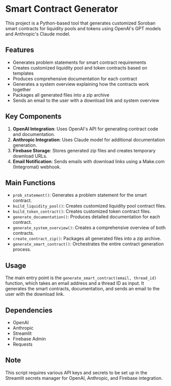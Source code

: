 # Smart Contract Generator

This project is a Python-based tool that generates customized Soroban smart contracts for liquidity pools and tokens using OpenAI's GPT models and Anthropic's Claude model.

## Features

- Generates problem statements for smart contract requirements
- Creates customized liquidity pool and token contracts based on templates
- Produces comprehensive documentation for each contract
- Generates a system overview explaining how the contracts work together
- Packages all generated files into a zip archive
- Sends an email to the user with a download link and system overview

## Key Components

1. **OpenAI Integration**: Uses OpenAI's API for generating contract code and documentation.
2. **Anthropic Integration**: Uses Claude model for additional documentation generation.
3. **Firebase Storage**: Stores generated zip files and creates temporary download URLs.
4. **Email Notification**: Sends emails with download links using a Make.com (Integromat) webhook.

## Main Functions

- `prob_statement()`: Generates a problem statement for the smart contract.
- `build_liquidity_pool()`: Creates customized liquidity pool contract files.
- `build_token_contract()`: Creates customized token contract files.
- `generate_documentation()`: Produces detailed documentation for each contract.
- `generate_system_overview()`: Creates a comprehensive overview of both contracts.
- `create_contract_zip()`: Packages all generated files into a zip archive.
- `generate_smart_contract()`: Orchestrates the entire contract generation process.

## Usage

The main entry point is the `generate_smart_contract(email, thread_id)` function, which takes an email address and a thread ID as input. It generates the smart contracts, documentation, and sends an email to the user with the download link.

## Dependencies

- OpenAI
- Anthropic
- Streamlit
- Firebase Admin
- Requests

## Note

This script requires various API keys and secrets to be set up in the Streamlit secrets manager for OpenAI, Anthropic, and Firebase integration.
